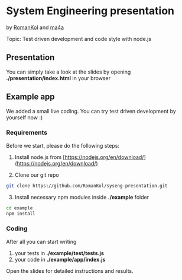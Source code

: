 # System Engineering presentation
by [RomanKol](https://github.com/RomanKo) and [ma4a](https://github.com/ma4a)

Topic: Test driven development and code style with node.js

## Presentation

You can simply take a look at the slides by opening **./presentation/index.html** in your browser

## Example app
We added a small live coding. You can try test driven development by yourself now :)

### Requirements

Before we start, please do the following steps:

1) Install node.js from [https://nodejs.org/en/download/](https://nodejs.org/en/download/)

2) Clone our git repo

```bash
git clone https://github.com/RomanKol/syseng-presentation.git
```

3) Install necessary npm modules inside **./example** folder

```bash
cd example
npm install
```

### Coding

After all you can start writing

1. your tests in **./example/test/tests.js**
2. your code in **./example/app/index.js**

Open the slides for detailed instructions and results.
